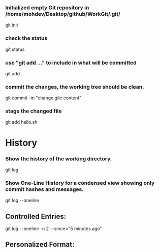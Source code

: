### Initialized empty Git repository in /home/mohdev/Desktop/github/WorkGit/.git/
git init

### check the status
git status

### use "git add <file>..." to include in what will be committed
git add .


### commit the changes, the working tree should be clean.
git commit -m "change gile content"

### stage the changed file
git add hello.sh

# History

### Show the history of the working directory.
git log

### Show One-Line History for a condensed view showing only commit hashes and messages.
git log --oneline

## Controlled Entries: 
git log --oneline -n 2 --since="5 minutes ago"

## Personalized Format: 